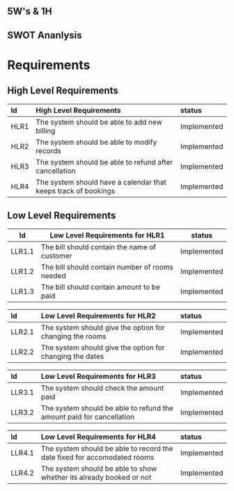 ##  5W's & 1H



##  SWOT Ananlysis


#  Requirements

## High Level Requirements
| Id          |  High Level Requirements  |    status  |
| :--        | :--          |   :--     |
| HLR1        | The system should be able to add new billing     | Implemented |
| HLR2        | The system should be able to modify records |  Implemented|
| HLR3        | The system should be able to refund after cancellation | Implemented |
| HLR4        | The system should have а cаlеndаr thаt kееps trаck of bookings | Implemented |

## Low Level Requirements
| Id          | Low Level Requirements for HLR1   |    status  |
| -----       | -----                             | ------     |
| LLR1.1      | The bill should contain the name of customer   | Implemented |
| LLR1.2      | The bill should contain number of rooms needed | Implemented |
| LLR1.3      | The bill should contain amount to be paid    | Implemented |



| Id          | Low Level Requirements for HLR2   |    status   |
| :--         | :--                               |   :--       |
| LLR2.1      | The system should give the option for changing the rooms  | Implemented |
| LLR2.2      | The system should give the option for changing the dates | Implemented |


| Id          | Low Level Requirements for HLR3   |    status  |
| :--        | :--          |   :--     |
| LLR3.1        | The system should check the amount paid  | Implemented |
| LLR3.2        | The system should be able to refund the amount paid for cancellation | Implemented |

| Id          | Low Level Requirements for HLR4   |    status  |
| :--        | :--          |   :--     |
| LLR4.1        | The system should be able to record the date fixed for accomodated rooms  |  Implemented|
| LLR4.2        | The system should be able to show whether its already booked or not  |Implemented  |


